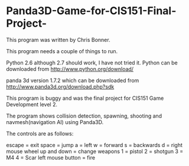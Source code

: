 # Panda3D-Game-for-CIS151-Final-Project-
This program was written by Chris Bonner.

This program needs a couple of things to run.

Python 2.6 although 2.7 should work, I have not tried it. Python can be downloaded from http://www.python.org/download/

panda 3d version 1.7.2 which can be downloaded from http://www.panda3d.org/download.php?sdk

This program is buggy and was the final project for CIS151 Game Development level 2.

The program shows collision detection, spawning, shooting and navmesh(navigation AI) using Panda3D.

The controls are as follows:

escape = exit
space = jump
a = left
w = forward
s = backwards
d = right
mouse wheel up and down = change weapons
1 = pistol
2 = shotgun
3 = M4
4 = Scar
left mouse button = fire


